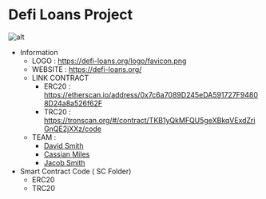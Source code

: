 # Defi Loans Project
![alt](https://defi-loans.org/logo/favicon.png)
- Information
    + LOGO : https://defi-loans.org/logo/favicon.png
    + WEBSITE : https://defi-loans.org/
    + LINK CONTRACT
        * ERC20 : https://etherscan.io/address/0x7c6a7089D245eDA591727F94808D24a8a526f62F
        * TRC20 : https://tronscan.org/#/contract/TKB1yQkMFQU5geXBkqVExdZriGnQE2jXXz/code
    + TEAM :
        *   [David Smith](https://www.linkedin.com/public-profile/in/david-smith-177b911b2/)
        *   [Cassian Miles](https://www.linkedin.com/public-profile/in/cassian-miles-1701b71b5)
        *   [Jacob Smith](https://www.linkedin.com/public-profile/in/jacob-smith-7351301b2)
- Smart Contract Code ( SC Folder)
    + ERC20
    + TRC20